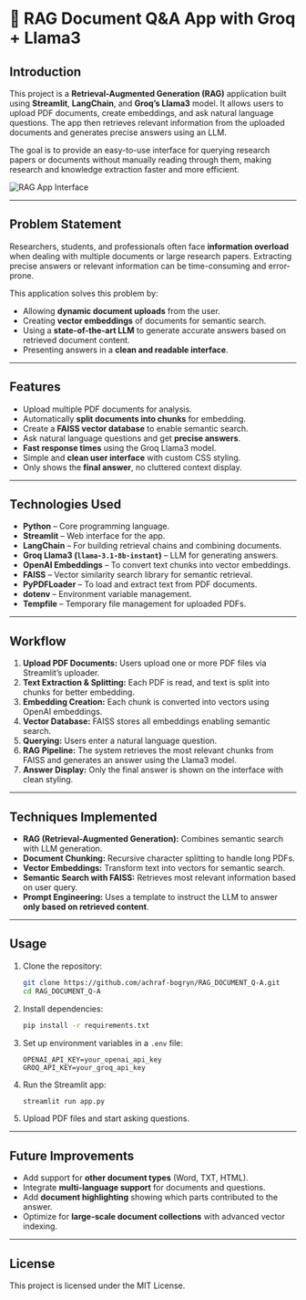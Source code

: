 # 📄 RAG Document Q&A App with Groq + Llama3

## Introduction

This project is a **Retrieval-Augmented Generation (RAG)** application built using **Streamlit**, **LangChain**, and **Groq’s Llama3** model. It allows users to upload PDF documents, create embeddings, and ask natural language questions. The app then retrieves relevant information from the uploaded documents and generates precise answers using an LLM.

The goal is to provide an easy-to-use interface for querying research papers or documents without manually reading through them, making research and knowledge extraction faster and more efficient.

![RAG App Interface](https://github.com/achraf-bogryn/RAG_DOCUMENT_Q-A/raw/main/screenshot.png)

---

## Problem Statement

Researchers, students, and professionals often face **information overload** when dealing with multiple documents or large research papers. Extracting precise answers or relevant information can be time-consuming and error-prone.

This application solves this problem by:

- Allowing **dynamic document uploads** from the user.
- Creating **vector embeddings** of documents for semantic search.
- Using a **state-of-the-art LLM** to generate accurate answers based on retrieved document content.
- Presenting answers in a **clean and readable interface**.

---

## Features

- Upload multiple PDF documents for analysis.
- Automatically **split documents into chunks** for embedding.
- Create a **FAISS vector database** to enable semantic search.
- Ask natural language questions and get **precise answers**.
- **Fast response times** using the Groq Llama3 model.
- Simple and **clean user interface** with custom CSS styling.
- Only shows the **final answer**, no cluttered context display.

---

## Technologies Used

- **Python** – Core programming language.
- **Streamlit** – Web interface for the app.
- **LangChain** – For building retrieval chains and combining documents.
- **Groq Llama3 (`llama-3.1-8b-instant`)** – LLM for generating answers.
- **OpenAI Embeddings** – To convert text chunks into vector embeddings.
- **FAISS** – Vector similarity search library for semantic retrieval.
- **PyPDFLoader** – To load and extract text from PDF documents.
- **dotenv** – Environment variable management.
- **Tempfile** – Temporary file management for uploaded PDFs.

---

## Workflow

1. **Upload PDF Documents:** Users upload one or more PDF files via Streamlit’s uploader.
2. **Text Extraction & Splitting:** Each PDF is read, and text is split into chunks for better embedding.
3. **Embedding Creation:** Each chunk is converted into vectors using OpenAI embeddings.
4. **Vector Database:** FAISS stores all embeddings enabling semantic search.
5. **Querying:** Users enter a natural language question.
6. **RAG Pipeline:** The system retrieves the most relevant chunks from FAISS and generates an answer using the Llama3 model.
7. **Answer Display:** Only the final answer is shown on the interface with clean styling.

---

## Techniques Implemented

- **RAG (Retrieval-Augmented Generation):** Combines semantic search with LLM generation.
- **Document Chunking:** Recursive character splitting to handle long PDFs.
- **Vector Embeddings:** Transform text into vectors for semantic search.
- **Semantic Search with FAISS:** Retrieves most relevant information based on user query.
- **Prompt Engineering:** Uses a template to instruct the LLM to answer **only based on retrieved content**.

---

## Usage

1. Clone the repository:

    ```bash
    git clone https://github.com/achraf-bogryn/RAG_DOCUMENT_Q-A.git
    cd RAG_DOCUMENT_Q-A
    ```

2. Install dependencies:

    ```bash
    pip install -r requirements.txt
    ```

3. Set up environment variables in a `.env` file:

    ```
    OPENAI_API_KEY=your_openai_api_key
    GROQ_API_KEY=your_groq_api_key
    ```

4. Run the Streamlit app:

    ```bash
    streamlit run app.py
    ```

5. Upload PDF files and start asking questions.

---

## Future Improvements

- Add support for **other document types** (Word, TXT, HTML).
- Integrate **multi-language support** for documents and questions.
- Add **document highlighting** showing which parts contributed to the answer.
- Optimize for **large-scale document collections** with advanced vector indexing.

---

## License

This project is licensed under the MIT License.
